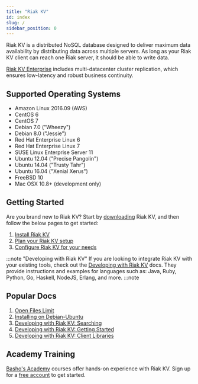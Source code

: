 ```yaml
---
title: "Riak KV"
id: index
slug: /
sidebar_position: 0
---
```


[aboutenterprise]: http://basho.com/contact/
[config index]: /docs/configuring
[downloads]: /docs/downloads/
[install index]: /docs/setup/installing/
[plan index]: /docs/setup/planning
[perf open files]: /docs/using/performance/open-files-limit
[install debian & ubuntu]: /docs/setup/installing/debian-ubuntu
[usage search]: /docs/developing/usage/search
[getting started]: /docs/developing/getting-started
[dev client libraries]: /docs/developing/client-libraries



Riak KV is a distributed NoSQL database designed to deliver maximum data availability by distributing data across multiple servers. As long as your Riak KV client can reach one Riak server, it should be able to write data.

[Riak KV Enterprise][aboutenterprise] includes multi-datacenter cluster replication, which ensures low-latency and robust business continuity.

## Supported Operating Systems

- Amazon Linux 2016.09 (AWS)
- CentOS 6
- CentOS 7
- Debian 7.0 ("Wheezy")
- Debian 8.0 ("Jessie")
- Red Hat Enterprise Linux 6
- Red Hat Enterprise Linux 7
- SUSE Linux Enterprise Server 11
- Ubuntu 12.04 ("Precise Pangolin")
- Ubuntu 14.04 ("Trusty Tahr")
- Ubuntu 16.04 ("Xenial Xerus")
- FreeBSD 10
- Mac OSX 10.8+ (development only)

## Getting Started

Are you brand new to Riak KV? Start by [downloading][downloads] Riak KV, and then follow the below pages to get started:

1. [Install Riak KV][install index]
2. [Plan your Riak KV setup][plan index]
3. [Configure Riak KV for your needs][config index]

:::note "Developing with Riak KV"
If you are looking to integrate Riak KV with your existing tools, check out the [Developing with Riak KV](/docs/developing) docs. They provide instructions and examples for languages such as: Java, Ruby, Python, Go, Haskell, NodeJS, Erlang, and more.
:::note

## Popular Docs

1. [Open Files Limit][perf open files]
2. [Installing on Debian-Ubuntu][install debian & ubuntu]
3. [Developing with Riak KV: Searching][usage search]
4. [Developing with Riak KV: Getting Started][getting started]
5. [Developing with Riak KV: Client Libraries][dev client libraries]

## Academy Training

[Basho's Academy](https://academy.basho.com) courses offer hands-on experience with Riak KV. Sign up for a [free account](https://academy.basho.com/users/sign_up) to get started. 
